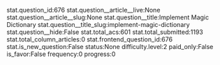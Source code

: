 stat.question_id:676
stat.question__article__live:None
stat.question__article__slug:None
stat.question__title:Implement Magic Dictionary
stat.question__title_slug:implement-magic-dictionary
stat.question__hide:False
stat.total_acs:601
stat.total_submitted:1193
stat.total_column_articles:0
stat.frontend_question_id:676
stat.is_new_question:False
status:None
difficulty.level:2
paid_only:False
is_favor:False
frequency:0
progress:0
